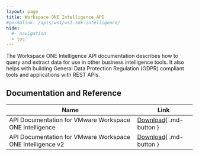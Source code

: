 ```yaml
---
layout: page
title: Workspace ONE Intelligence API
#permalink: /apis/ws1/ws1-sdk-intelligence/
hide:
  #- navigation
  - toc
---
```


The Workspace ONE Intelligence API documentation describes how to query and extract data for use in other business intelligence tools. It also helps with building General Data Protection Regulation (GDPR) compliant tools and applications with REST APIs.

## Documentation and Reference

| Name | Link |
| --- | --- |
| API Documentation for VMware Workspace ONE Intelligence | [Download](guides/DHUB-APIDocumentationforVMwareWorkspaceONEIntelligence-230920-1721-3296.pdf){ .md-button } |
| API Documentation for VMware Workspace ONE Intelligence v2 | [Download](guides/DHUB-APIDocumentationforVMwareWorkspaceONEIntelligence-V2-150323-1201-60.pdf){ .md-button } |
